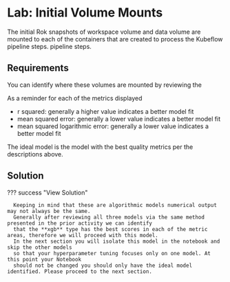 # Lab: Initial Volume Mounts
The initial Rok snapshots of workspace volume and data volume are mounted
to each of the containers that are created to process the Kubeflow pipeline steps.
pipeline steps. 

## Requirements 
You can identify where these volumes are mounted by reviewing the 

As a reminder for each of the metrics displayed

- r squared: generally a higher value indicates a better model fit
- mean squared error: generally a lower value indicates a better model fit
- mean squared logarithmic error: generally a lower value indicates a better model fit

The ideal model is the model with the best quality metrics
per the descriptions above. 

## Solution

??? success "View Solution"

      Keeping in mind that these are algorithmic models numerical output may not always be the same.
      Generally after reviewing all three models via the same method presented in the prior activity we can identify 
      that the **xgb** type has the best scores in each of the metric areas, therefore we will proceed with this model. 
      In the next section you will isolate this model in the notebook and skip the other models
      so that your hyperparameter tuning focuses only on one model. At this point your Notebook 
      should not be changed you should only have the ideal model identified. Please proceed to the next section. 
